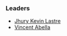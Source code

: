 ### Leaders
* [Jhury Kevin Lastre](mailto:jhury.lastre@owasp.org)
* [Vincent Abella](mailto:vincent.abella@owasp.org)
